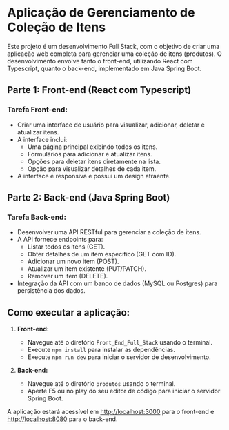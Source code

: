 # Aplicação de Gerenciamento de Coleção de Itens

Este projeto é um desenvolvimento Full Stack, com o objetivo de criar uma aplicação web completa para gerenciar uma coleção de itens (produtos). O desenvolvimento envolve tanto o front-end, utilizando React com Typescript, quanto o back-end, implementado em Java Spring Boot.

## Parte 1: Front-end (React com Typescript)

### Tarefa Front-end:

- Criar uma interface de usuário para visualizar, adicionar, deletar e atualizar itens.
- A interface inclui:
  - Uma página principal exibindo todos os itens.
  - Formulários para adicionar e atualizar itens.
  - Opções para deletar itens diretamente na lista.
  - Opção para visualizar detalhes de cada item.
- A interface é responsiva e possui um design atraente.

## Parte 2: Back-end (Java Spring Boot)

### Tarefa Back-end:

- Desenvolver uma API RESTful para gerenciar a coleção de itens.
- A API fornece endpoints para:
  - Listar todos os itens (GET).
  - Obter detalhes de um item específico (GET com ID).
  - Adicionar um novo item (POST).
  - Atualizar um item existente (PUT/PATCH).
  - Remover um item (DELETE).
- Integração da API com um banco de dados (MySQL ou Postgres) para persistência dos dados.

## Como executar a aplicação:

1. **Front-end:**
   - Navegue até o diretório `Front_End_Full_Stack` usando o terminal.
   - Execute `npm install` para instalar as dependências.
   - Execute `npm run dev` para iniciar o servidor de desenvolvimento.

2. **Back-end:**
   - Navegue até o diretório `produtos` usando o terminal.
   - Aperte F5 ou no play do seu editor de código para iniciar o servidor Spring Boot.

A aplicação estará acessível em [http://localhost:3000](http://localhost:3000) para o front-end e [http://localhost:8080](http://localhost:8080) para o back-end.
